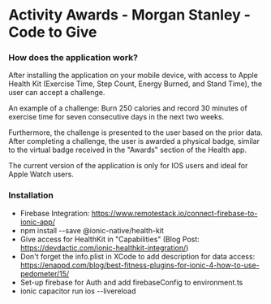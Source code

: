 # Activity Awards - Morgan Stanley - Code to Give 

### How does the application work?

After installing the application on your mobile device, with access to Apple Health Kit (Exercise Time, Step Count, Energy Burned, and Stand Time), the user can accept a challenge. 

An example of a challenge: Burn 250 calories and record 30 minutes of exercise time for seven consecutive days in the next two weeks.

Furthermore, the challenge is presented to the user based on the prior data.
After completing a challenge, the user is awarded a physical badge, similar to the virtual badge received in the "Awards" section of the Health app.

The current version of the application is only for IOS users and ideal for Apple Watch users.

### Installation
- Firebase Integration: https://www.remotestack.io/connect-firebase-to-ionic-app/
- npm install --save @ionic-native/health-kit
- Give access for HealthKit in "Capabilities" (Blog Post: https://devdactic.com/ionic-healthkit-integration/)
- Don't forget the info.plist in XCode to add description for data access: https://enappd.com/blog/best-fitness-plugins-for-ionic-4-how-to-use-pedometer/15/
- Set-up firebase for Auth and add firebaseConfig to environment.ts
- ionic capacitor run ios --livereload 
